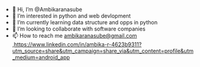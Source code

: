 - 👋 Hi, I’m @Ambikaranasube
- 👀 I’m interested in python and web devlopment
- 🌱 I’m currently learning data structure and opps in python 
- 💞️ I’m looking to collaborate with software companies
- 📫 How to reach me ambikaranasube@gmail.com ,https://www.linkedin.com/in/ambika-r-4623b9311?utm_source=share&utm_campaign=share_via&utm_content=profile&utm_medium=android_app


<!---
Ambikaranasube/Ambikaranasube is a ✨ special ✨ repository because its `README.md` (this file) appears on your GitHub profile.
You can click the Preview link to take a look at your changes.
--->
